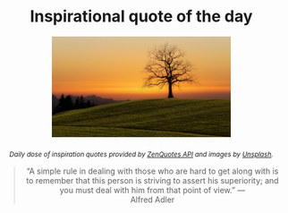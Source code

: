 
<div align="center">

# Inspirational quote of the day

<img src="./data/photo.jpeg" alt="Beautiful nature photo" width="320" height="180">

<sub><i>Daily dose of inspiration quotes provided by [ZenQuotes API](https://zenquotes.io/) and images by [Unsplash](https://unsplash.com/).</i></sub>


<blockquote>&ldquo;A simple rule in dealing with those who are hard to get along with is to remember that this person is striving to assert his superiority; and you must deal with him from that point of view.&rdquo; &mdash; <footer>Alfred Adler</footer></blockquote>

</div>
